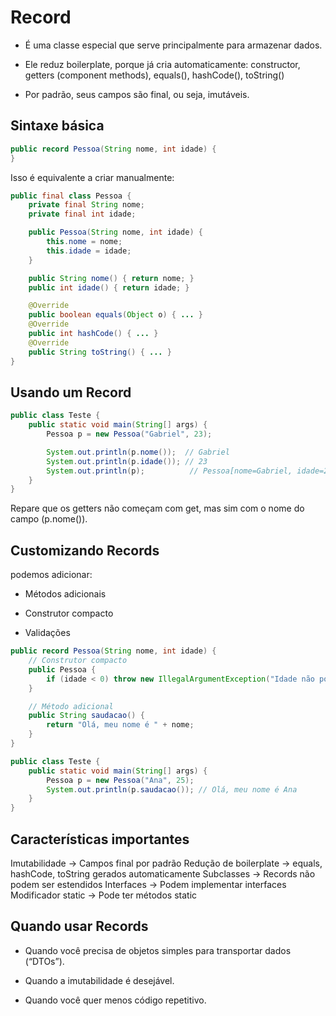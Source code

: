 # Record

- É uma classe especial que serve principalmente para armazenar dados.

- Ele reduz boilerplate, porque já cria automaticamente: constructor, getters (component methods), equals(), hashCode(), toString()

- Por padrão, seus campos são final, ou seja, imutáveis.

## Sintaxe básica

```java
public record Pessoa(String nome, int idade) {
}
```

Isso é equivalente a criar manualmente:

```java
public final class Pessoa {
    private final String nome;
    private final int idade;

    public Pessoa(String nome, int idade) {
        this.nome = nome;
        this.idade = idade;
    }

    public String nome() { return nome; }
    public int idade() { return idade; }

    @Override
    public boolean equals(Object o) { ... }
    @Override
    public int hashCode() { ... }
    @Override
    public String toString() { ... }
}
```

## Usando um Record
```java
public class Teste {
    public static void main(String[] args) {
        Pessoa p = new Pessoa("Gabriel", 23);

        System.out.println(p.nome());  // Gabriel
        System.out.println(p.idade()); // 23
        System.out.println(p);          // Pessoa[nome=Gabriel, idade=23]
    }
}
```
Repare que os getters não começam com get, mas sim com o nome do campo (p.nome()).

## Customizando Records

podemos adicionar:

- Métodos adicionais

- Construtor compacto

- Validações

```java
public record Pessoa(String nome, int idade) {
    // Construtor compacto
    public Pessoa {
        if (idade < 0) throw new IllegalArgumentException("Idade não pode ser negativa");
    }

    // Método adicional
    public String saudacao() {
        return "Olá, meu nome é " + nome;
    }
}

public class Teste {
    public static void main(String[] args) {
        Pessoa p = new Pessoa("Ana", 25);
        System.out.println(p.saudacao()); // Olá, meu nome é Ana
    }
}
```

## Características importantes

Imutabilidade -> Campos final por padrão
Redução de boilerplate -> equals, hashCode, toString gerados automaticamente
Subclasses -> Records não podem ser estendidos
Interfaces -> Podem implementar interfaces
Modificador static -> Pode ter métodos static

## Quando usar Records

- Quando você precisa de objetos simples para transportar dados (“DTOs”).

- Quando a imutabilidade é desejável.

- Quando você quer menos código repetitivo.